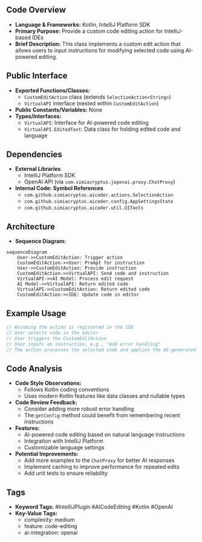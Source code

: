 ## Code Overview
- **Language & Frameworks:** Kotlin, IntelliJ Platform SDK
- **Primary Purpose:** Provide a custom code editing action for IntelliJ-based IDEs
- **Brief Description:** This class implements a custom edit action that allows users to input instructions for modifying selected code using AI-powered editing.

## Public Interface
- **Exported Functions/Classes:** 
  - `CustomEditAction` class (extends `SelectionAction<String>`)
  - `VirtualAPI` interface (nested within `CustomEditAction`)
- **Public Constants/Variables:** None
- **Types/Interfaces:**
  - `VirtualAPI`: Interface for AI-powered code editing
  - `VirtualAPI.EditedText`: Data class for holding edited code and language

## Dependencies
- **External Libraries**
  - IntelliJ Platform SDK
  - OpenAI API (via `com.simiacryptus.jopenai.proxy.ChatProxy`)
- **Internal Code: Symbol References**
  - `com.github.simiacryptus.aicoder.actions.SelectionAction`
  - `com.github.simiacryptus.aicoder.config.AppSettingsState`
  - `com.github.simiacryptus.aicoder.util.UITools`

## Architecture
- **Sequence Diagram:**
```mermaid
sequenceDiagram
    User->>CustomEditAction: Trigger action
    CustomEditAction->>User: Prompt for instruction
    User->>CustomEditAction: Provide instruction
    CustomEditAction->>VirtualAPI: Send code and instruction
    VirtualAPI->>AI Model: Process edit request
    AI Model->>VirtualAPI: Return edited code
    VirtualAPI->>CustomEditAction: Return edited code
    CustomEditAction->>IDE: Update code in editor
```

## Example Usage
```kotlin
// Assuming the action is registered in the IDE
// User selects code in the editor
// User triggers the CustomEditAction
// User inputs an instruction, e.g., "Add error handling"
// The action processes the selected code and applies the AI-generated changes
```

## Code Analysis
- **Code Style Observations:** 
  - Follows Kotlin coding conventions
  - Uses modern Kotlin features like data classes and nullable types
- **Code Review Feedback:**
  - Consider adding more robust error handling
  - The `getConfig` method could benefit from remembering recent instructions
- **Features:**
  - AI-powered code editing based on natural language instructions
  - Integration with IntelliJ Platform
  - Customizable language settings
- **Potential Improvements:**
  - Add more examples to the `ChatProxy` for better AI responses
  - Implement caching to improve performance for repeated edits
  - Add unit tests to ensure reliability

## Tags
- **Keyword Tags:** #IntelliJPlugin #AICodeEditing #Kotlin #OpenAI
- **Key-Value Tags:**
  - complexity: medium
  - feature: code-editing
  - ai-integration: openai
